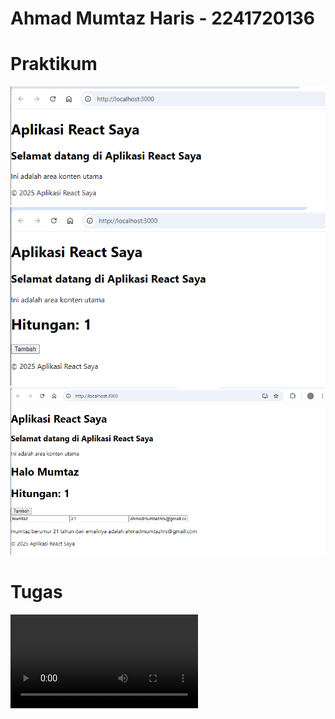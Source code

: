 # Ahmad Mumtaz Haris - 2241720136

# Praktikum
![alt text](<screenshot/Screenshot 2025-03-12 132326.png>)
![alt text](<screenshot/Screenshot 2025-03-12 132345.png>)
![alt text](<screenshot/Screenshot 2025-03-12 191121.png>)

# Tugas
<video controls src="screenshot/20250312-2015-12.8871499.mp4" title="Tugas"></video>